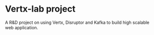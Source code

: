 # Vertx-lab project

A R&D project on using Vertx, Disruptor and Kafka to build high scalable web application.
